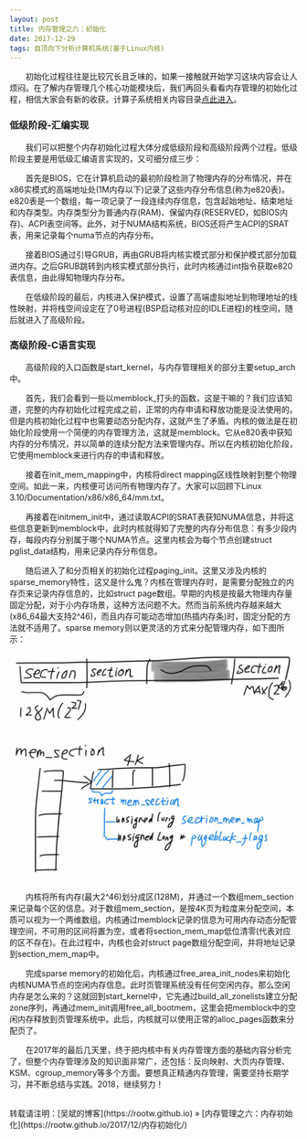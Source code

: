 ```yaml
---
layout: post
title: 内存管理之六：初始化
date: 2017-12-29 
tags: 自顶向下分析计算机系统(基于Linux内核)
---
```


&emsp;&emsp;初始化过程往往是比较冗长且乏味的，如果一接触就开始学习这块内容会让人烦闷。在了解内存管理几个核心功能模块后，我们再回头看看内存管理的初始化过程，相信大家会有新的收获。计算子系统相关内容目录[点此进入](https://rootw.github.io/2017/02/计算子系统/)。

### 低级阶段-汇编实现

&emsp;&emsp;我们可以把整个内存初始化过程大体分成低级阶段和高级阶段两个过程。低级阶段主要是用低级汇编语言实现的，又可细分成三步：

&emsp;&emsp;首先是BIOS，它在计算机启动的最初阶段检测了物理内存的分布情况，并在x86实模式的高端地址处(1M内存以下)记录了这些内存分布信息(称为e820表)。e820表是一个数组，每一项记录了一段连续内存信息，包含起始地址、结束地址和内存类型。内存类型分为普通内存(RAM)、保留内存(RESERVED，如BIOS内存)、ACPI表空间等。此外，对于NUMA结构系统，BIOS还将产生ACPI的SRAT表，用来记录每个numa节点的内存分布。

&emsp;&emsp;接着BIOS通过引导GRUB，再由GRUB将内核实模式部分和保护模式部分加载进内存。之后GRUB跳转到内核实模式部分执行，此时内核通过int指令获取e820表信息，由此得知物理内存分布。

&emsp;&emsp;在低级阶段的最后，内核进入保护模式，设置了高端虚拟地址到物理地址的线性映射，并将栈空间设定在了0号进程(BSP启动核对应的IDLE进程)的栈空间，随后就进入了高级阶段。

### 高级阶段-C语言实现

&emsp;&emsp;高级阶段的入口函数是start_kernel，与内存管理相关的部分主要setup_arch中。

&emsp;&emsp;首先，我们会看到一些以memblock_打头的函数，这是干嘛的？我们应该知道，完整的内存初始化过程完成之前，正常的内存申请和释放功能是没法使用的。但是内核初始化过程中也需要动态分配内存，这就产生了矛盾。内核的做法是在初始化阶段使用一个简便的内存管理方法，这就是memblock。它从e820表中获知内存的分布情况，并以简单的连续分配方法来管理内存。所以在内核初始化阶段，它使用memblock来进行内存的申请和释放。

&emsp;&emsp;接着在init_mem_mapping中，内核将direct mapping区线性映射到整个物理空间。如此一来，内核便可访问所有物理内存了。大家可以回顾下Linux 3.10/Documentation/x86/x86_64/mm.txt。

&emsp;&emsp;再接着在initmem_init中，通过读取ACPI的SRAT表获知NUMA信息，并将这些信息更新到memblock中，此时内核就得知了完整的内存分布信息：有多少段内存，每段内存分别属于哪个NUMA节点。这里内核会为每个节点创建struct pglist_data结构，用来记录内存分布信息。

&emsp;&emsp;随后进入了和分页相关的初始化过程paging_init。这里又涉及内核的sparse_memory特性，这又是什么鬼？内核在管理内存时，是需要分配独立的内存页来记录内存信息的，比如struct page数组。早期的内核是按最大物理内存量固定分配，对于小内存场景，这种方法问题不大。然而当前系统内存越来越大(x86_64最大支持2^46)，而且内存可能动态增加(热插内存条)时，固定分配的方法就不适用了。sparse memory则以更灵活的方式来分配管理内存，如下图所示：

<div align="center">
<img src="/images/posts/i440fx/memory6_1.jpg" height="400" width="500">  
</div> 

&emsp;&emsp;内核将所有内存(最大2^46)划分成区(128M)，并通过一个数组mem_section来记录每个区的信息。对于数组mem_section，是按4K页为粒度来分配空间，本质可以视为一个两维数组。内核通过memblock记录的信息为可用内存动态分配管理空间，不可用的区间将置为空，或者将section_mem_map低位清零(代表对应的区不存在)。在此过程中，内核也会对struct page数组分配空间，并将地址记录到section_mem_map中。

&emsp;&emsp;完成sparse memory的初始化后，内核通过free_area_init_nodes来初始化内核NUMA节点的空闲内存信息。此时页管理系统没有任何空闲内存。那么空闲内存是怎么来的？这就回到start_kernel中，它先通过build_all_zonelists建立分配zone序列，再通过mem_init调用free_all_bootmem，这里会把memblock中的空闲内存释放到页管理系统中。此后，内核就可以使用正常的alloc_pages函数来分配页了。

&emsp;&emsp;在2017年的最后几天里，终于把内核中有关内存管理方面的基础内容分析完了，但整个内存管理涉及的知识面非常广，还包括：反向映射、大页内存管理、KSM、cgroup_memory等多个方面。要想真正精通内存管理，需要坚持长期学习，并不断总结与实践。2018，继续努力！

<br>
转载请注明：[吴斌的博客](https://rootw.github.io) » [内存管理之六：内存初始化](https://rootw.github.io/2017/12/内存初始化/) 
